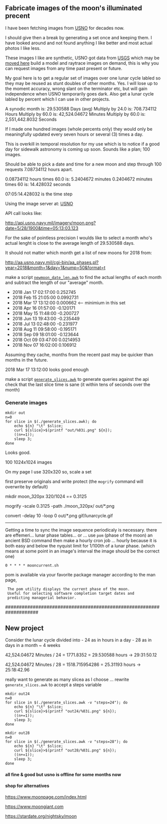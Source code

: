 
## Fabricate images of the moon's illuminated precent

I have been fetching images from [USNO](http://api.usno.navy.mil/imagery/moon.png)
for decades now.

I should give then a break by generating a set once and keeping them.
I have looked around and not found anything I like better and most
actual photos I like less.

These images I like are synthetic,
USNO got data from [USGS](https://pdsmaps.wr.usgs.gov/maps.html)
which may be [moved here](https://astrogeology.usgs.gov/)
build a model and raytrace images on demand, this is why you can request
images from any time past present or future.


My goal here is to get a regular set of images over one lunar cycle
labled so they may be reused as stunt doubles of other months.
Yes.  I will lose up to the moment accuracy, wrong slant on the terminator etc,
but will gain independence when USNO temporarily goes dark.
Also get a lunar cycle labled by percent which I can use in other projects.


A synodic month is:         29.530588 Days  (avg)
Multiply by 24.0 is:       708.734112 Hours
Multiply by 60.0 is:    42,524.04672  Minutes
Multiply by 60.0 is: 2,551,442.8032   Seconds

If I made one hundred images (whole percents only) they
would only be meaningfully updated every seven hours or
several (3) times a day.

This is overkill in temporal resolution for my use which is
to notice if a good day for sidewalk astronomy is coming up soon.
Sounds like a plan; 100 images.

Should be able to pick a date and time for a new moon and step
through 100 requests 7.08734112 hours apart.

0.08734112 hours times 60.0 is:  5.2404672 minutes 
0.2404672 minutes times 60 is:  14.428032 seconds

07:05:14.428032 is the time step

Using the image server at: [USNO](http://aa.usno.navy.mil/data/docs/diskmap.php)

API call looks like:

   http://api.usno.navy.mil/imagery/moon.png?date=5/28/1900&time=05:13:03.123

For the sake of pointless precision I woulds like to select a month
who's actual lenght is close to the average length of 29.530588 days.

It should not matter which month
get a list of new moons for 2018 from:
 
http://aa.usno.navy.mil/cgi-bin/aa_phases.pl?year=2018&month=1&day=1&nump=50&format=t

make  a script [`newmoon_date_len.awk`](newmoon_date_len.awk)
to find the actual lengths of each month and
subtract the length of our "average" month.

- 2018 Jan 17 02:17:00	0.252745
- 2018 Feb 15 21:05:00	0.0992731
- 2018 Mar 17 13:12:00	0.000662    <-- minimium in this set
- 2018 Apr 16 01:57:00	-0.120171
- 2018 May 15 11:48:00	-0.200727
- 2018 Jun 13 19:43:00	-0.235449
- 2018 Jul 13 02:48:00	-0.231977
- 2018 Aug 11 09:58:00	-0.195171
- 2018 Sep 09 18:01:00	-0.123644
- 2018 Oct 09 03:47:00	0.0214953
- 2018 Nov 07 16:02:00	0.106912

Assuming they cache,
months from the recent past may be quicker than months in the future.

2018 Mar 17 13:12:00  looks good enough

make a script [`generate_slices.awk`](generate_slices.awk) 
to generate queries against the api
check that the last slice time is sane
(it within tens of seconds over the month)


### Generate images

    mkdir out
    n=0
    for slice in $(./generate_slices.awk); do
        echo ${n} "\t" $slice;
        curl ${slice}>$(printf "out/%03i.png" ${n});
        ((n+=1));
        sleep 3;
    done


Looks good.

100 1024x1024 images

On my page I use 320x320  so, scale a set

first preserve originals and write protect
(the `mogrify` command will overwrite by default)


mkdir moon_320px
     320/1024  == 0.3125

mogrify -scale 0.3125 -path ./moon_320px/  out/*.png

convert -delay 10 -loop 0 out/*.png gif/lunarcycle.gif


-----------------------------------------------------------------

Getting a time to sync the image sequence periodicaly is necessary.
there are effemeri... lunar phase tables...
or ... use `pom` (phase of the moon) an ancient BSD command 
then make a hourly cron job ...
hourly because it is both easy and below the nyquist limit for 1/100th of a lunar phase.
(which means at some point in an image's interval the image should be the correct one)

```
0 * * * * mooncurrent.sh
```

pom is available via your favorite package manager
according to the man page,
 
```
 The pom utility displays the current phase of the moon.
 Useful for selecting software completion target dates and
 predicting managerial behavior.

```



####################################################################


New project
-----------

Consider the lunar cycle divided into
    - 24 as in hours in a day
    - 28 as in days in a month  ~ 4 weeks



42,524.04672  Minutes / 24 = 1771.8352
                           = 29.530588 hours -> 29:31:50.12

42,524.04672  Minutes / 28 = 1518.715954286
                           = 25.31193  hours -> 25:18:42.96

really want to generate as many slicea as I choose ...
rewrite  `generate_slices.awk`  to accept a steps variable


    mkdir out24
    n=0
    for slice in $(./generate_slices.awk -v "steps=24"); do
        echo ${n} "\t" $slice;
        curl ${slice}>$(printf "out24/%03i.png" ${n});
        ((n+=1));
        sleep 3;
    done

    mkdir out28
    n=0
    for slice in $(./generate_slices.awk -v "steps=28"); do
        echo ${n} "\t" $slice;
        curl ${slice}>$(printf "out28/%03i.png" ${n});
        ((n+=1));
        sleep 3;
    done

#### all fine & good but usno is offline for some months now

#### shop for alternatives

https://www.moonpage.com/index.html  

https://www.moongiant.com  

https://stardate.org/nightsky/moon  





